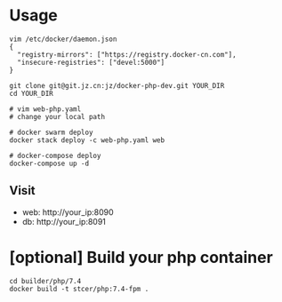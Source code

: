 # Usage
```
vim /etc/docker/daemon.json 
{
  "registry-mirrors": ["https://registry.docker-cn.com"],
  "insecure-registries": ["devel:5000"]
}

git clone git@git.jz.cn:jz/docker-php-dev.git YOUR_DIR
cd YOUR_DIR

# vim web-php.yaml 
# change your local path

# docker swarm deploy
docker stack deploy -c web-php.yaml web

# docker-compose deploy
docker-compose up -d
```

## Visit
- web: http://your_ip:8090
- db: http://your_ip:8091


# [optional] Build your php container
```
cd builder/php/7.4
docker build -t stcer/php:7.4-fpm .
```
